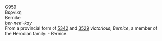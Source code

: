 <body>
  <p>G959<br>  Βερνίκη  <br> Bernikē  <br><i>ber-nee‘-kay </i><br>From a provincial form of <a href="g5342.htm">5342</a> and <a href="g3529.htm">3529</a>  <i>victorious</i>; <i>Bernice</i>, a member of the Herodian family: - Bernice.<br></p>
 </body>